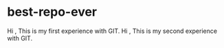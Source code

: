 # best-repo-ever
Hi , This is my first experience with GIT.
Hi , This is my second experience with GIT.

